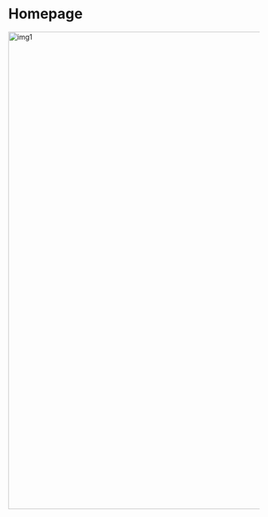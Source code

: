 # Homepage
<img width="959" alt="img1" src="https://github.com/user-attachments/assets/0c3f1c36-f4cb-46f3-b534-517d697c5d15" />
